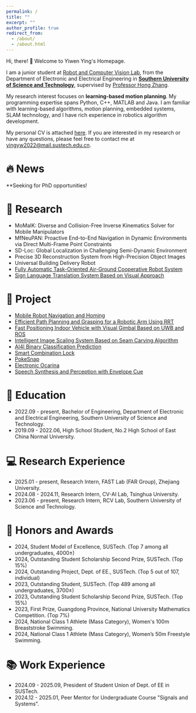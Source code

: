 ```yaml
---
permalink: /
title: ""
excerpt: ""
author_profile: true
redirect_from: 
  - /about/
  - /about.html
---
```


<span class='anchor' id='about-me'></span>
Hi, there! 👋 Welcome to Yiwen Ying's Homepage.

I am a junior student at <a href='https://rcvlab.eee.sustech.edu.cn/'>Robot and Computer Vision Lab</a>, from the Department of Electronic and Electrical Engineering in <a href='https://www.sustech.edu.cn'>**Southern University of Science and Technology**</a>, supervised by <a href='https://scholar.google.com/citations?user=J7UkpAIAAAAJ'>Professor Hong Zhang</a>.

My research interest focuses on **learning-based motion planning**. My programming expertise spans Python, C++, MATLAB and Java. I am familiar with learning-based algorithms, motion planning, embedded systems, SLAM technology, and I have rich experience in robotics algorithm development.

My personal CV is attached <a href='/files/resume.pdf'>here</a>. If you are interested in my research or have any questions, please feel free to contact me at <a href='mailto:yingyw2022@mail.sustech.edu.cn'>yingyw2022@mail.sustech.edu.cn</a>.

# 🔥 News
**Seeking for PhD opportunities!

# 📝 Research 
- MoMaIK: Diverse and Collision-Free Inverse Kinematics Solver for Mobile Manipulators
- MfNeuPAN: Proactive End-to-End Navigation in Dynamic Environments via Direct Multi-Frame Point Constraints
- SD-Loc: Global Localization in Challenging Semi-Dynamic Environment
- Precise 3D Reconstruction System from High-Precision Object Images
- Universal Building Delivery Robot
- <a href='https://github.com/Wendy-Ying/Fully-Automated-Highly-Compatible-Detection-Combat-Investigated-UAV'>Fully Automatic Task-Oriented Air-Ground Cooperative Robot System</a>
- <a href='https://github.com/Wendy-Ying/Sign-Language-Translation-System-Based-on-Visual-Approach'>Sign Language Translation System Based on Visual Approach</a>

# 🎁 Project
- <a href='https://github.com/Wendy-Ying/Mobile-Robot-Navigation-and-Control-Lab'>Mobile Robot Navigation and Homing</a>
- <a href='https://github.com/Wendy-Ying/rrt_planner'>Efficient Path Planning and Grasping for a Robotic Arm Using RRT</a>
- <a href='https://github.com/Wendy-Ying/Fast-Positioning-Indoor-Vehicle-with-Visual-Gimbal-Based-on-UWB-and-ROS'>Fast Positioning Indoor Vehicle with Visual Gimbal Based on UWB and ROS</a>
- <a href='https://github.com/Wendy-Ying/Intelligent-Image-Scaling-System-Based-on-Seam-Carving-Algorithm'>Intelligent Image Scaling System Based on Seam Carving Algorithm</a>
- <a href='https://github.com/Wendy-Ying/AI4I-Binary-Classification-Prediction'>AI4I Binary Classification Prediction</a>
- <a href='https://github.com/Wendy-Ying/Smart-Combination-Lock'>Smart Combination Lock</a>
- <a href='https://github.com/Wendy-Ying/PokeSnap'>PokeSnap</a>
- <a href='https://github.com/Wendy-Ying/Electronic-Ocarina'>Electronic Ocarina</a>
- <a href='https://github.com/Wendy-Ying/Speech-Synthesis-And-Perception-With-Envelope-Cue'>Speech Synthesis and Perception with Envelope Cue</a>

# 📖 Education
- 2022.09 - present, Bachelor of Engineering, Department of Electronic and Electrical Engineering, Southern University of Science and Technology.
- 2019.09 - 2022.06, High School Student, No.2 High School of East China Normal University.

# 💻 Research Experience
- 2025.01 - present, Research Intern, FAST Lab (FAR Group), Zhejiang University.
- 2024.08 - 2024.11, Research Intern, CV-AI Lab, Tsinghua University.
- 2023.06 - present, Research Intern, RCV Lab, Southern University of Science and Technology.

# 🎉 Honors and Awards
- 2024, Student Model of Excellence, SUSTech. (Top 7 among all undergraduates, 4000±)
- 2024, Outstanding Student Scholarship Second Prize, SUSTech. (Top 15%)
- 2024, Outstanding Project, Dept. of EE., SUSTech. (Top 5 out of 107, individual)
- 2023, Outstanding Student, SUSTech. (Top 489 among all undergraduates, 3700±)
- 2023, Outstanding Student Scholarship Second Prize, SUSTech. (Top 15%)
- 2023, First Prize, Guangdong Province, National University Mathematics Competition. (Top 7%)
- 2024, National Class 1 Athlete (Mass Category), Women's 100m Breaststroke Swimming.
- 2024, National Class 1 Athlete (Mass Category), Women’s 50m Freestyle Swimming.

# 📚 Work Experience
- 2024.09 - 2025.09, President of Student Union of Dept. of EE in SUSTech.
- 2024.12 - 2025.01, Peer Mentor for Undergraduate Course "Signals and Systems".
